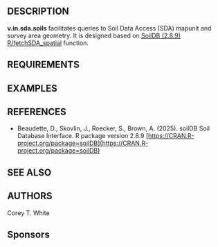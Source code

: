 ## DESCRIPTION

**v.in.sda.soils** facilitates queries to Soil Data Access (SDA) mapunit and
survey area geometry. It is designed based on
[SoilDB (2.8.9)](https://ncss-tech.github.io/soilDB/index.html)
[R/fetchSDA_spatial](https://github.com/ncss-tech/soilDB/blob/master/R/fetchSDA_spatial.R)
function.

## REQUIREMENTS

## EXAMPLES

## REFERENCES

- Beaudette, D., Skovlin, J., Roecker, S., Brown, A. (2025). soilDB
Soil Database Interface. R package version 2.8.9
[https://CRAN.R-project.org/package=soilDB](https://CRAN.R-project.org/package=soilDB)

## SEE ALSO

## AUTHORS

Corey T. White

## Sponsors

